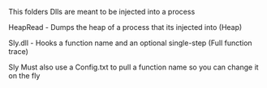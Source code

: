 This folders Dlls are meant to be injected into a process

HeapRead - Dumps the heap of a process that its injected into (Heap)

Sly.dll - Hooks a function name and an optional single-step (Full function trace)

Sly Must also use a Config.txt to pull a function name so you can change it on the fly
